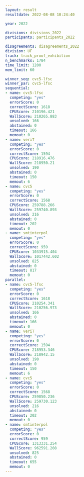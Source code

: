 ```yaml
---
layout: result
resultdate: 2022-08-08 10:24:40

year: 2022

divisions: divisions_2022
participants: participants_2022

disagreements: disagreements_2022
division: UF
track: track_proof_exhibition
n_benchmarks: 1784
time_limit: 1200
mem_limit: 60

winner_seq: cvc5-lfsc
winner_par: cvc5-lfsc
sequential:
- name: cvc5-lfsc
  competing: "yes"
  errorScore: 0
  correctScore: 1618
  CPUScore: 210196.421
  WallScore: 210265.883
  unsolved: 166
  abstained: 0
  timeout: 166
  memout: 0
- name: veriT
  competing: "yes"
  errorScore: 0
  correctScore: 1594
  CPUScore: 218916.476
  WallScore: 218950.21
  unsolved: 190
  abstained: 0
  timeout: 150
  memout: 6
- name: cvc5
  competing: "yes"
  errorScore: 0
  correctScore: 1568
  CPUScore: 259788.266
  WallScore: 259740.893
  unsolved: 216
  abstained: 0
  timeout: 202
  memout: 0
- name: smtinterpol
  competing: "yes"
  errorScore: 0
  correctScore: 959
  CPUScore: 1033915.404
  WallScore: 1017442.602
  unsolved: 825
  abstained: 0
  timeout: 817
  memout: 0
parallel:
- name: cvc5-lfsc
  competing: "yes"
  errorScore: 0
  correctScore: 1618
  CPUScore: 210254.341
  WallScore: 210256.973
  unsolved: 166
  abstained: 0
  timeout: 166
  memout: 0
- name: veriT
  competing: "yes"
  errorScore: 0
  correctScore: 1594
  CPUScore: 218953.346
  WallScore: 218942.15
  unsolved: 190
  abstained: 0
  timeout: 150
  memout: 6
- name: cvc5
  competing: "yes"
  errorScore: 0
  correctScore: 1568
  CPUScore: 259850.236
  WallScore: 259730.123
  unsolved: 216
  abstained: 0
  timeout: 202
  memout: 0
- name: smtinterpol
  competing: "yes"
  errorScore: 0
  correctScore: 959
  CPUScore: 1313331.254
  WallScore: 962591.208
  unsolved: 825
  abstained: 0
  timeout: 655
  memout: 0
---
```

